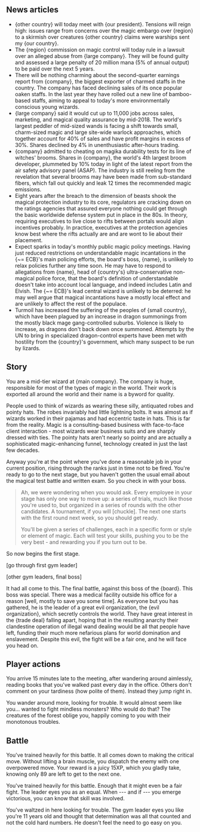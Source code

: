 ## News articles

- {other country} will today meet with {our president}. Tensions will reign high: issues range from concerns over the magic embargo over {region} to a skirmish over creatures {other country} claims were warships sent my {our country}.
- The {region} commission on magic control will today rule in a lawsuit over an alleged abuse from {large company}. They will be found guilty and assessed a large penalty of 20 million mana (5% of annual output) to be paid over the next 5 years.
- There will be nothing charming about the second-quarter earnings report from {company}, the biggest exporter of charmed staffs in the country. The company has faced declining sales of its once popular oaken staffs. In the last year they have rolled out a new line of bamboo-based staffs, aiming to appeal to today's more environmentally conscious young wizards.
- {large company} said it would cut up to 11,000 jobs across sales, marketing, and magical quality assurance by mid-2018. The world's largest peddler of mid-sized wands is facing a shift towards small, charm-sized magic and large site-wide warlock approaches, which together account for 40% of sales and have profit margins in excess of 30%. Shares declined by 4% in unenthusiastic after-hours trading.
- {company} admitted to cheating on magika durability tests for its line of witches' brooms. Shares in {company}, the world's 4th largest broom developer, plummeted by 10% today in light of the latest report from the air safety advisory panel (ASAP). The industry is still reeling from the revelation that several brooms may have been made from sub-standard fibers, which fall out quickly and leak 12 times the recommended magic emissions.
- Eight years after the breach to the dimension of beasts shook the magical protection industry to its core, regulators are cracking down on the ratings agencies that assured everyone nothing could get through the basic worldwide defense system put in place in the 80s. In theory, requiring executives to live close to rifts between portals would align incentives probably. In practice, executives at the protection agencies know best where the rifts actually are and are wont to lie about their placement.
- Expect sparks in today's monthly public magic policy meetings. Having just reduced restrictions on understandable magic incantations in the {~= ECB}'s main policing efforts, the board's boss, {name}, is unlikely to relax policies further any time soon. He may have to respond to allegations from {name}, head of {country's} ultra-conservative non-magical police force, that the board's definition of understandable doesn't take into account local language, and indeed includes Latin and Elvish. The {~= ECB}'s lead central wizard is unlikely to be deterred: he may well argue that magical incantations have a mostly local effect and are unlikely to affect the rest of the populace.
- Turmoil has increased the suffering of the peoples of {small country}, which have been plagued by an increase in dragon summonings from the mostly black mage gang-controlled suburbs. Violence is likely to increase, as dragons don't back down once summoned. Attempts by the UN to bring in specialized dragon-control experts have been met with hostility from the {country}'s government, which many suspect to be run by lizards.

## Story

You are a mid-tier wizard at {main company}. The company is huge, responsible for most of the types of magic in the world. Their work is exported all around the world and their name is a byword for quality.

People used to think of wizards as wearing these silly, antiquated robes and pointy hats. The robes invariably had little lightning bolts. It was almost as if wizards worked in their pajamas and had eccentric taste in hats. This is far from the reality. Magic is a consulting-based business with face-to-face client interaction - most wizards wear business suits and are sharply dressed with ties. The pointy hats aren't nearly so pointy and are actually a sophisticated magic-enhancing funnel, technology created in just the last few decades.

Anyway you're at the point where you've done a reasonable job in your current position, rising through the ranks just in time not to be fired. You're ready to go to the next stage, but you haven't gotten the usual email about the magical test battle and written exam. So you check in with your boss.

> Ah, we were wondering when you would ask. Every employee in your stage has only one way to move up: a series of trials, much like those you're used to, but organized in a series of rounds with the other candidates. A tournament, if you will [chuckle]. The next one starts with the first round next week, so you should get ready.
>
> You'll be given a series of challenges, each in a specific form or style or element of magic. Each will test your skills, pushing you to be the very best - and rewarding you if you turn out to be.

So now begins the first stage.

[go through first gym leader]

[other gym leaders, final boss]

It had all come to this. The final battle, against this boss of the {board}. This boss was special. There was a medical facility outside his office for a reason [well, mostly to save you some time]. As everyone but you has gathered, he is the leader of a great evil organization, the {evil organization}, which secretly controls the world. They have great interest in the {trade deal} falling apart, hoping that in the resulting anarchy their clandestine operation of illegal wand dealing would be all that people have left, funding their much more nefarious plans for world domination and enslavement. Despite this evil, the fight will be a fair one, and he will face you head on.

## Player actions

You arrive 15 minutes late to the meeting, after wandering around aimlessly, reading books that you've walked past every day in the office. Others don't comment on your tardiness (how polite of them). Instead they jump right in.

You wander around more, looking for trouble. It would almost seem like you... wanted to fight mindless monsters? Who would do that? The creatures of the forest oblige you, happily coming to you with their monotonous troubles.

## Battle

You've trained heavily for this battle. It all comes down to making the critical move. Without lifting a brain muscle, you dispatch the enemy with one overpowered move. Your reward is a juicy 15XP, which you gladly take, knowing only 89 are left to get to the next one.

You've trained heavily for this battle. Enough that it might even be a fair fight. The leader eyes you as an equal. When --- and if --- you emerge victorious, you can know that skill was involved.

You've waltzed in here looking for trouble. The gym leader eyes you like you're 11 years old and thought that determination was all that counted and not the cold hard numbers. He doesn't feel the need to go easy on you.
